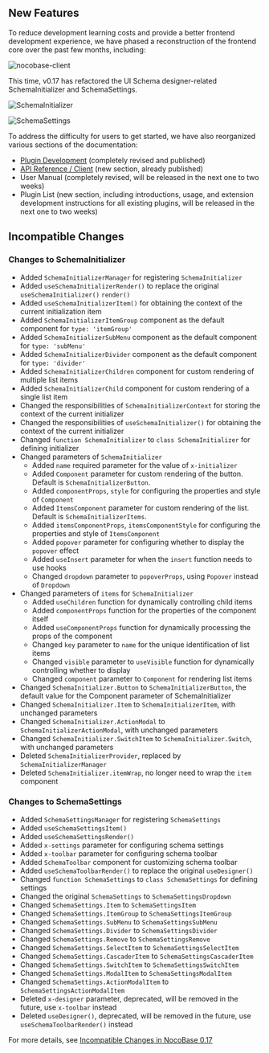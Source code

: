 ## New Features

To reduce development learning costs and provide a better frontend development experience, we have phased a reconstruction of the frontend core over the past few months, including:

![nocobase-client](https://static-docs.nocobase.com/fab1903e1852480f8edce8213ac54a49.webp)

This time, v0.17 has refactored the UI Schema designer-related SchemaInitializer and SchemaSettings.

![SchemaInitializer](https://static-docs.nocobase.com/ddeb33e3170cef3107a48edec4b07b55.webp)

![SchemaSettings](https://static-docs.nocobase.com/4afac0186699e0e49951ba84522c5754.webp)

To address the difficulty for users to get started, we have also reorganized various sections of the documentation:

* [Plugin Development](https://docs.nocobase.com/development) (completely revised and published)
* [API Reference / Client](https://client.docs.nocobase.com/core/application/application) (new section, already published)
* User Manual (completely revised, will be released in the next one to two weeks)
* Plugin List (new section, including introductions, usage, and extension development instructions for all existing plugins, will be released in the next one to two weeks)

## Incompatible Changes

### Changes to SchemaInitializer

* Added `SchemaInitializerManager` for registering `SchemaInitializer`
* Added `useSchemaInitializerRender()` to replace the original `useSchemaInitializer()` `render()`
* Added `useSchemaInitializerItem()` for obtaining the context of the current initialization item
* Added `SchemaInitializerItemGroup` component as the default component for `type: 'itemGroup'`
* Added `SchemaInitializerSubMenu` component as the default component for `type: 'subMenu'`
* Added `SchemaInitializerDivider` component as the default component for `type: 'divider'`
* Added `SchemaInitializerChildren` component for custom rendering of multiple list items
* Added `SchemaInitializerChild` component for custom rendering of a single list item
* Changed the responsibilities of `SchemaInitializerContext` for storing the context of the current initializer
* Changed the responsibilities of `useSchemaInitializer()` for obtaining the context of the current initializer
* Changed `function SchemaInitializer` to `class SchemaInitializer` for defining initializer
* Changed parameters of `SchemaInitializer`
  * Added `name` required parameter for the value of `x-initializer`
  * Added `Component` parameter for custom rendering of the button. Default is `SchemaInitializerButton`.
  * Added `componentProps`, `style` for configuring the properties and style of `Component`
  * Added `ItemsComponent` parameter for custom rendering of the list. Default is `SchemaInitializerItems`.
  * Added `itemsComponentProps`, `itemsComponentStyle` for configuring the properties and style of `ItemsComponent`
  * Added `popover` parameter for configuring whether to display the `popover` effect
  * Added `useInsert` parameter for when the `insert` function needs to use hooks
  * Changed `dropdown` parameter to `popoverProps`, using `Popover` instead of `Dropdown`
* Changed parameters of `items` for `SchemaInitializer`
  * Added `useChildren` function for dynamically controlling child items
  * Added `componentProps` function for the properties of the component itself
  * Added `useComponentProps` function for dynamically processing the props of the component
  * Changed `key` parameter to `name` for the unique identification of list items
  * Changed `visible` parameter to `useVisible` function for dynamically controlling whether to display
  * Changed `component` parameter to `Component` for rendering list items
* Changed `SchemaInitializer.Button` to `SchemaInitializerButton`, the default value for the Component parameter of SchemaInitializer
* Changed `SchemaInitializer.Item` to `SchemaInitializerItem`, with unchanged parameters
* Changed `SchemaInitializer.ActionModal` to `SchemaInitializerActionModal`, with unchanged parameters
* Changed `SchemaInitializer.SwitchItem` to `SchemaInitializer.Switch`, with unchanged parameters
* Deleted `SchemaInitializerProvider`, replaced by `SchemaInitializerManager`
* Deleted `SchemaInitializer.itemWrap`, no longer need to wrap the `item` component

### Changes to SchemaSettings

* Added `SchemaSettingsManager` for registering `SchemaSettings`
* Added `useSchemaSettingsItem()`
* Added `useSchemaSettingsRender()`
* Added `x-settings` parameter for configuring schema settings
* Added `x-toolbar` parameter for configuring schema toolbar
* Added `SchemaToolbar` component for customizing schema toolbar
* Added `useSchemaToolbarRender()` to replace the original `useDesigner()`
* Changed `function SchemaSettings` to `class SchemaSettings` for defining settings
* Changed the original `SchemaSettings` to `SchemaSettingsDropdown`
* Changed `SchemaSettings.Item` to `SchemaSettingsItem`
* Changed `SchemaSettings.ItemGroup` to `SchemaSettingsItemGroup`
* Changed `SchemaSettings.SubMenu` to `SchemaSettingsSubMenu`
* Changed `SchemaSettings.Divider` to `SchemaSettingsDivider`
* Changed `SchemaSettings.Remove` to `SchemaSettingsRemove`
* Changed `SchemaSettings.SelectItem` to `SchemaSettingsSelectItem`
* Changed `SchemaSettings.CascaderItem` to `SchemaSettingsCascaderItem`
* Changed `SchemaSettings.SwitchItem` to `SchemaSettingsSwitchItem`
* Changed `SchemaSettings.ModalItem` to `SchemaSettingsModalItem`
* Changed `SchemaSettings.ActionModalItem` to `SchemaSettingsActionModalItem`
* Deleted `x-designer` parameter, deprecated, will be removed in the future, use `x-toolbar` instead
* Deleted `useDesigner()`, deprecated, will be removed in the future, use `useSchemaToolbarRender()` instead

For more details, see [Incompatible Changes in NocoBase 0.17](https://docs.nocobase.com/welcome/release/upgrade-to/v017)
